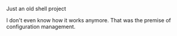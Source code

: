 Just an old shell project

I don't even know how it works anymore.
That was the premise of configuration management.

